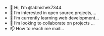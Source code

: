 - 👋 Hi, I’m @abhishek7344
- 👀 I’m interested in open source,projects,...
- 🌱 I’m currently learning web development...
- 💞️ I’m looking to collaborate on projects ...
- 📫 How to reach me mail...

<!---
abhishek7344/abhishek7344 is a ✨ special ✨ repository because its `README.md` (this file) appears on your GitHub profile.
You can click the Preview link to take a look at your changes.
--->
